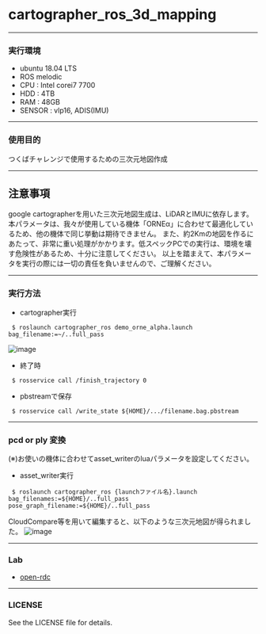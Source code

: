 # cartographer_ros_3d_mapping
----
### 実行環境
 * ubuntu 18.04 LTS
 * ROS melodic
 * CPU : Intel corei7 7700
 * HDD : 4TB
 * RAM : 48GB
 * SENSOR : vlp16, ADIS(IMU)
----
### 使用目的
つくばチャレンジで使用するための三次元地図作成

----
## 注意事項
google cartographerを用いた三次元地図生成は、LiDARとIMUに依存します。
本パラメータは、我々が使用している機体「ORNEα」に合わせて最適化しているため、他の機体で同じ挙動は期待できません。
また、約2Kmの地図を作るにあたって、非常に重い処理がかかります。低スペックPCでの実行は、環境を壊す危険性があるため、十分に注意してください。
以上を踏まえて、本パラメータを実行の際には一切の責任を負いませんので、ご理解ください。

----
### 実行方法
 * cartographer実行
``` 
 $ roslaunch cartographer_ros demo_orne_alpha.launch bag_filename:=~/..full_pass
```
![image](https://user-images.githubusercontent.com/42163768/63419072-153fd780-c43f-11e9-913e-c31a690d6f3c.png)

 * 終了時
```
 $ rosservice call /finish_trajectory 0
``` 
 * pbstreamで保存
```
 $ rosservice call /write_state ${HOME}/.../filename.bag.pbstream
```

----
### pcd or ply 変換
(※)お使いの機体に合わせてasset_writerのluaパラメータを設定してください。
 * asset_writer実行
```
 $ roslaunch cartographer_ros {launchファイル名}.launch bag_filenames:=${HOME}/..full_pass pose_graph_filename:=${HOME}/..full_pass
```
CloudCompare等を用いて編集すると、以下のような三次元地図が得られました。
![image](https://user-images.githubusercontent.com/42163768/63419185-46b8a300-c43f-11e9-94ae-16c6a8045458.png)


----
### Lab
 * [open-rdc](https://github.com/open-rdc/)
----
### LICENSE
See the LICENSE file for details.
